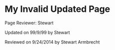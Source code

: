 My Invalid Updated Page
=======

<p class="reviewer">Page Reviewer: Stewart</p>
<p class="updated">Updated on 99/9/99 by Stewart</p>
<p class="reviewed">Reviewed on 9/24/2014 by Stewart Armbrecht</p>
